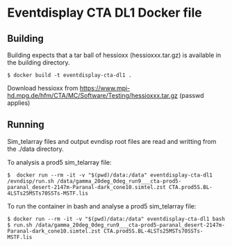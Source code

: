# Eventdisplay CTA DL1 Docker file

## Building

Building expects that a tar ball of hessioxx (hessioxxx.tar.gz) is available in the building directory.

```
$ docker build -t eventdisplay-cta-dl1 .
```

Download hessioxx from https://www.mpi-hd.mpg.de/hfm/CTA/MC/Software/Testing/hessioxxx.tar.gz (passwd applies)

## Running

Sim_telarray files and output evndisp root files are read and writting from the ./data directory.

To analysis a prod5 sim_telarray file:

```
$  docker run --rm -it -v "$(pwd)/data:/data" eventdisplay-cta-dl1 /evndisp/run.sh /data/gamma_20deg_0deg_run9___cta-prod5-paranal_desert-2147m-Paranal-dark_cone10.simtel.zst CTA.prod5S.BL-4LSTs25MSTs70SSTs-MSTF.lis
```

To run the container in bash and analyse a prod5 sim_telarray file:

```
$ docker run --rm -it -v "$(pwd)/data:/data" eventdisplay-cta-dl1 bash
$ run.sh /data/gamma_20deg_0deg_run9___cta-prod5-paranal_desert-2147m-Paranal-dark_cone10.simtel.zst CTA.prod5S.BL-4LSTs25MSTs70SSTs-MSTF.lis
```
